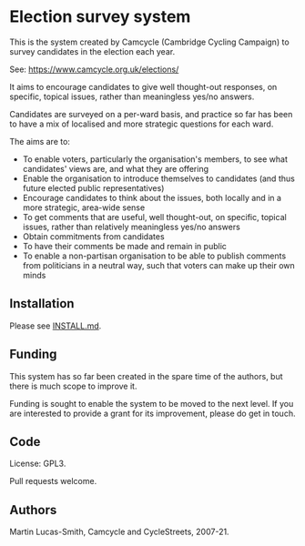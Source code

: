 # Election survey system


This is the system created by Camcycle (Cambridge Cycling Campaign) to survey candidates in the election each year.

See: https://www.camcycle.org.uk/elections/

It aims to encourage candidates to give well thought-out responses, on specific, topical issues, rather than meaningless yes/no answers.

Candidates are surveyed on a per-ward basis, and practice so far has been to have a mix of localised and more strategic questions for each ward.

The aims are to:

* To enable voters, particularly the organisation's members, to see what candidates' views are, and what they are offering
* Enable the organisation to introduce themselves to candidates (and thus future elected public representatives)
* Encourage candidates to think about the issues, both locally and in a more strategic, area-wide sense
* To get comments that are useful, well thought-out, on specific, topical issues, rather than relatively meaningless yes/no answers
* Obtain commitments from candidates
* To have their comments be made and remain in public
* To enable a non-partisan organisation to be able to publish comments from politicians in a neutral way, such that voters can make up their own minds


## Installation

Please see [INSTALL.md](INSTALL.md).


## Funding

This system has so far been created in the spare time of the authors, but there is much scope to improve it.

Funding is sought to enable the system to be moved to the next level. If you are interested to provide a grant for its improvement, please do get in touch.


## Code

License: GPL3.

Pull requests welcome.


## Authors

Martin Lucas-Smith, Camcycle and CycleStreets, 2007-21.


